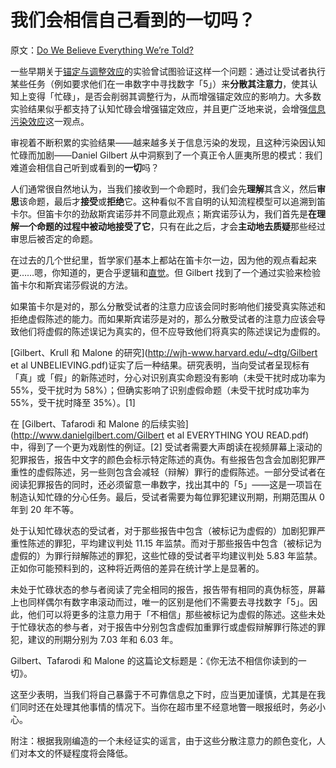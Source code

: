 # 我们会相信自己看到的一切吗？

原文：[Do We Believe Everything We’re Told?](https://www.readthesequences.com/Do-We-Believe-Everything-Were-Told)

一些早期关于[锚定与调整效应](https://www.readthesequences.com/Anchoring-And-Adjustment)的实验曾试图验证这样一个问题：通过让受试者执行某些任务（例如要求他们在一串数字中寻找数字「5」）来**分散其注意力**，使其认知上变得「忙碌」，是否会削弱其调整行为，从而增强锚定效应的影响力。大多数实验结果似乎都支持了认知忙碌会增强锚定效应，并且更广泛地来说，会增强[信息污染效应](https://www.readthesequences.com/Priming-And-Contamination)这一观点。

审视着不断积累的实验结果——越来越多关于信息污染的发现，且这种污染因认知忙碌而加剧——Daniel Gilbert 从中洞察到了一个真正令人匪夷所思的模式：我们难道会相信自己听到或看到的**一切**吗？

人们通常很自然地认为，当我们接收到一个命题时，我们会先**理解**其含义，然后**审思**该命题，最后才**接受**或**拒绝**它。这种看似不言自明的认知流程模型可以追溯到笛卡尔。但笛卡尔的劲敌斯宾诺莎并不同意此观点；斯宾诺莎认为，我们首先是**在理解一个命题的过程中被动地接受了它**，只有在此之后，才会**主动地去质疑**那些经过审思后被否定的命题。

在过去的几个世纪里，哲学家们基本上都站在笛卡尔一边，因为他的观点看起来更……嗯，你知道的，更合乎逻辑和[直觉](http://www.overcomingbias.com/2007/10/what-evidence-i.html)。但 Gilbert 找到了一个通过实验来检验笛卡尔和斯宾诺莎假说的方法。

如果笛卡尔是对的，那么分散受试者的注意力应该会同时影响他们接受真实陈述和拒绝虚假陈述的能力。而如果斯宾诺莎是对的，那么分散受试者的注意力应该会导致他们将虚假的陈述误记为真实的，但不应导致他们将真实的陈述误记为虚假的。

[Gilbert、Krull 和 Malone 的研究](http://wjh-www.harvard.edu/~dtg/Gilbert et al UNBELIEVING.pdf)证实了后一种结果。研究表明，当向受试者呈现标有「真」或「假」的新陈述时，分心对识别真实命题没有影响（未受干扰时成功率为 55%，受干扰时为 58%）；但确实影响了识别虚假命题（未受干扰时成功率为 55%，受干扰时降至 35%）。[1]

在 [Gilbert、Tafarodi 和 Malone 的后续实验](http://www.danielgilbert.com/Gilbert et al EVERYTHING YOU READ.pdf)中，得到了一个更为戏剧性的例证。[2] 受试者需要大声朗读在视频屏幕上滚动的犯罪报告，报告中文字的颜色会标示特定陈述的真伪。有些报告包含会加剧犯罪严重性的虚假陈述，另一些则包含会减轻（辩解）罪行的虚假陈述。一部分受试者在阅读犯罪报告的同时，还必须留意一串数字，找出其中的「5」——这是一项旨在制造认知忙碌的分心任务。最后，受试者需要为每位罪犯建议刑期，刑期范围从 0 年到 20 年不等。

处于认知忙碌状态的受试者，对于那些报告中包含（被标记为虚假的）加剧犯罪严重性陈述的罪犯，平均建议判处 11.15 年监禁。而对于那些报告中包含（被标记为虚假的）为罪行辩解陈述的罪犯，这些忙碌的受试者平均建议判处 5.83 年监禁。正如你可能预料到的，这种将近两倍的差异在统计学上是显著的。

未处于忙碌状态的参与者阅读了完全相同的报告，报告带有相同的真伪标签，屏幕上也同样偶尔有数字串滚动而过，唯一的区别是他们不需要去寻找数字「5」。因此，他们可以将更多的注意力用于「不相信」那些被标记为虚假的陈述。这些未处于忙碌状态的参与者，对于报告中分别包含虚假加重罪行或虚假辩解罪行陈述的罪犯，建议的刑期分别为 7.03 年和 6.03 年。

Gilbert、Tafarodi 和 Malone 的这篇论文标题是：《你无法不相信你读到的一切》。

这至少表明，当我们将自己暴露于不可靠信息之下时，应当更加谨慎，尤其是在我们同时还在处理其他事情的情况下。当你在超市里不经意地瞥一眼报纸时，务必小心。

附注：根据我刚编造的一个未经证实的谣言，由于这些分散注意力的颜色变化，人们对本文的怀疑程度将会降低。